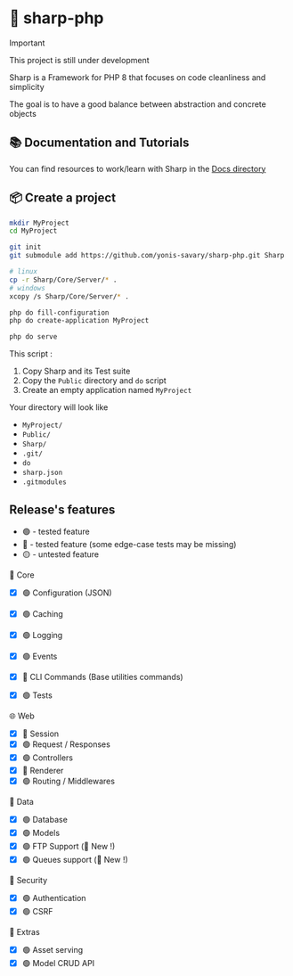 # 🧊 sharp-php

> [!IMPORTANT]
> This project is still under development

Sharp is a Framework for PHP 8 that focuses on code cleanliness and simplicity

The goal is to have a good balance between abstraction and concrete objects

## 📚 Documentation and Tutorials

You can find resources to work/learn with Sharp in the [Docs directory](./Docs)

## 📦 Create a project

```bash
mkdir MyProject
cd MyProject

git init
git submodule add https://github.com/yonis-savary/sharp-php.git Sharp

# linux
cp -r Sharp/Core/Server/* .
# windows
xcopy /s Sharp/Core/Server/* .

php do fill-configuration
php do create-application MyProject

php do serve
```

This script :
1. Copy Sharp and its Test suite
2. Copy the `Public` directory and `do` script
3. Create an empty application named `MyProject`


Your directory will look like
- `MyProject/`
- `Public/`
- `Sharp/`
- `.git/`
- `do`
- `sharp.json`
- `.gitmodules`


## Release's features

- 🟢 - tested feature
- 🔵 - tested feature (some edge-case tests may be missing)
- 🟡 - untested feature

🤖 Core
- [x] 🟢 Configuration (JSON)
- [x] 🟢 Caching
- [x] 🟢 Logging
- [x] 🟢 Events
- [x] 🔵 CLI Commands (Base utilities commands)
- [x] 🟢 Tests


🌐 Web
- [x] 🔵 Session
- [x] 🟢 Request / Responses
- [x] 🟢 Controllers
- [x] 🔵 Renderer
- [x] 🟢 Routing / Middlewares

💾 Data
- [x] 🟢 Database
- [x] 🟢 Models
- [x] 🟢 FTP Support (🌟 New !)
- [x] 🟢 Queues support (🌟 New !)

🔐 Security
- [x] 🟢 Authentication
- [x] 🟢 CSRF

🎉 Extras
- [x] 🟢 Asset serving
- [x] 🟢 Model CRUD API
